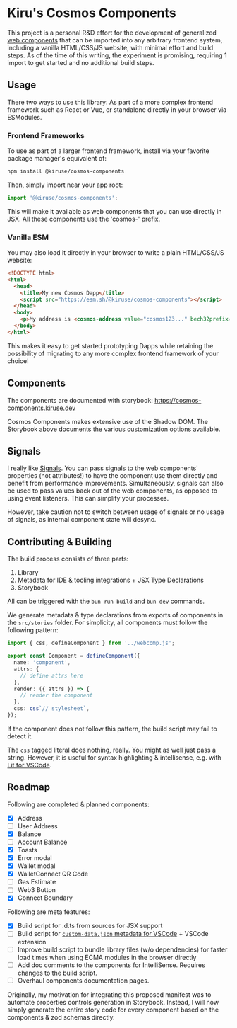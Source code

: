 # Kiru's Cosmos Components
This project is a personal R&D effort for the development of generalized [web components](https://developer.mozilla.org/en-US/docs/Web/API/Web_components) that can be imported into any arbitrary frontend system, including a vanilla HTML/CSS/JS website, with minimal effort and build steps. As of the time of this writing, the experiment is promising, requiring 1 import to get started and no additional build steps.

## Usage
There two ways to use this library: As part of a more complex frontend framework such as React or Vue, or standalone directly in your browser via ESModules.

### Frontend Frameworks
To use as part of a larger frontend framework, install via your favorite package manager's equivalent of:

```bash
npm install @kiruse/cosmos-components
```

Then, simply import near your app root:

```ts
import '@kiruse/cosmos-components';
```

This will make it available as web components that you can use directly in JSX. All these components use the 'cosmos-' prefix.

### Vanilla ESM
You may also load it directly in your browser to write a plain HTML/CSS/JS website:

```html
<!DOCTYPE html>
<html>
  <head>
    <title>My new Cosmos Dapp</title>
    <script src="https://esm.sh/@kiruse/cosmos-components"></script>
  </head>
  <body>
    <p>My address is <cosmos-address value="cosmos123..." bech32prefix="cosmos" /></p>
  </body>
</html>
```

This makes it easy to get started prototyping Dapps while retaining the possibility of migrating to any more complex frontend framework of your choice!

## Components
The components are documented with storybook: https://cosmos-components.kiruse.dev

Cosmos Components makes extensive use of the Shadow DOM. The Storybook above documents the various customization options available.

## Signals
I really like [Signals](https://preactjs.com/guide/v10/signals/). You can pass signals to the web components' properties (not attributes!) to have the component use them directly and benefit from performance improvements. Simultaneously, signals can also be used to pass values back out of the web components, as opposed to using event listeners. This can simplify your processes.

However, take caution not to switch between usage of signals or no usage of signals, as internal component state will desync.

## Contributing & Building
The build process consists of three parts:

1. Library
2. Metadata for IDE & tooling integrations + JSX Type Declarations
3. Storybook

All can be triggered with the `bun run build` and `bun dev` commands.

We generate metadata & type declarations from exports of components in the `src/stories` folder. For simplicity, all components must follow the following pattern:

```ts
import { css, defineComponent } from '../webcomp.js';

export const Component = defineComponent({
  name: 'component',
  attrs: {
    // define attrs here
  },
  render: ({ attrs }) => {
    // render the component
  },
  css: css`// stylesheet`,
});
```

If the component does not follow this pattern, the build script may fail to detect it.

The `css` tagged literal does nothing, really. You might as well just pass a string. However, it is useful for syntax highlighting & intellisense, e.g. with [Lit for VSCode](https://marketplace.visualstudio.com/items?itemName=runem.lit-plugin).

## Roadmap
Following are completed & planned components:

- [x] Address
- [ ] User Address
- [x] Balance
- [ ] Account Balance
- [x] Toasts
- [x] Error modal
- [x] Wallet modal
- [x] WalletConnect QR Code
- [ ] Gas Estimate
- [ ] Web3 Button
- [x] Connect Boundary

Following are meta features:

- [x] Build script for .d.ts from sources for JSX support
- [ ] Build script for [`custom-data.json` metadata for VSCode](https://github.com/microsoft/vscode-custom-data/tree/main/samples/webcomponents) + VSCode extension
- [ ] Improve build script to bundle library files (w/o dependencies) for faster load times when using ECMA modules in the browser directly
- [ ] Add doc comments to the components for IntelliSense. Requires changes to the build script.
- [ ] Overhaul components documentation pages.

Originally, my motivation for integrating this proposed manifest was to automate properties controls generation in Storybook. Instead, I will now simply generate the entire story code for every component based on the components & zod schemas directly.
